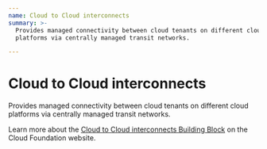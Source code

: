 ```yaml
---
name: Cloud to Cloud interconnects
summary: >-
  Provides managed connectivity between cloud tenants on different cloud
  platforms via centrally managed transit networks. 

---
```


# Cloud to Cloud interconnects

Provides managed connectivity between cloud tenants on different cloud platforms via centrally managed transit networks. 

Learn more about the [Cloud to Cloud interconnects Building Block](https://cloudfoundation.meshcloud.io/maturity-model/service-ecosystem/cloud-to-cloud-interconnects.html) on the Cloud Foundation website.
